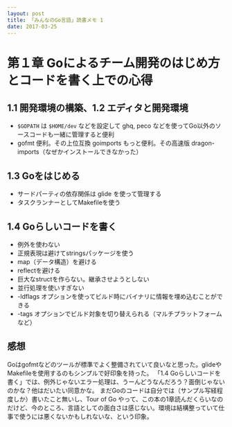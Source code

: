 ```yaml
---
layout: post
title: 「みんなのGo言語」読書メモ 1
date: 2017-03-25
---
```

# 第１章 Goによるチーム開発のはじめ方とコードを書く上での心得
## 1.1 開発環境の構築、1.2 エディタと開発環境
- `$GOPATH` は `$HOME/dev` などを設定して ghq, peco などを使ってGo以外のソースコードも一緒に管理すると便利
- gofmt 便利。その上位互換 goimports もっと便利。その高速版 dragon-imports（なぜかインストールできなかった）
## 1.3 Goをはじめる
- サードパーティの依存関係は glide を使って管理する
- タスクランナーとしてMakefileを使う
## 1.4 Goらしいコードを書く
- 例外を使わない
- 正規表現は避けてstringsパッケージを使う
- map（データ構造）を避ける
- reflectを避ける
- 巨大なstructを作らない。継承させようとしない
- 並行処理を使いすぎない
- -ldflags オプションを使ってビルド時にバイナリに情報を埋め込むことができる
- -tags オプションでビルド対象を切り替えられる（マルチプラットフォームなど）
## 感想

Goはgofmtなどのツールが標準でよく整備されていて良いなと思った。glideやMakefileを使用するのもシンプルで好印象を持った。
「1.4 Goらしいコードを書く」では、例外じゃないエラー処理は、うーんどうなんだろう？面倒じゃないのかな？他はだいたい同意かな。
まだGoのコードは自分では（サンプル写経程度しか）書いたこと無いし、Tour of Go やって、この本の1章読んだくらいなのだけど、今のところ、言語としての面白さは感じない。環境は結構整っていて仕事で使うには悪くないかもしれないな、という印象。

